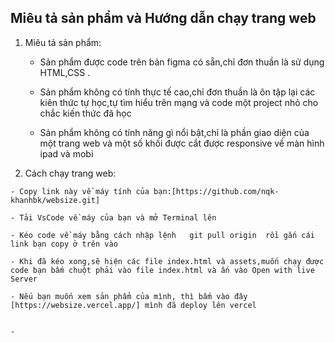 ## Miêu tả sản phẩm và Hướng dẫn chạy trang web
1. Miêu tả sản phẩm:
  
   - Sản phẩm được code trên bản figma có sẵn,chỉ đơn thuần là sử dụng HTML,CSS .
  
   - Sản phẩm không có tính thực tế cao,chỉ đơn thuần là ôn tập lại các kiên thức tự học,tự tìm hiểu trên mạng và code một project nhỏ cho chắc kiến thức đã học 
  
   - Sản phẩm không có tính năng gì nổi bật,chỉ là phần giao diện của một trang web và một số khối được cắt được responsive về màn hình ipad và mobi
     
  2. Cách chạy trang web:
     
    - Copy link này về máy tính của bạn:[https://github.com/nqk-khanhbk/websize.git]

    - Tải VsCode về máy của bạn và mở Terminal lên 

    - Kéo code về máy bằng cách nhập lệnh   git pull origin  rồi gắn cái link bạn copy ở trên vào

    - Khi đã kéo xong,sẽ hiện các file index.html và assets,muốn chạy được code bạn bấm chuột phải vào file index.html và ấn vào Open with live Server 

    - Nếu bạn muốn xem sản phẩm của mình, thì bấm vào đây [https://websize.vercel.app/] mình đã deploy lên vercel
     

    - 
